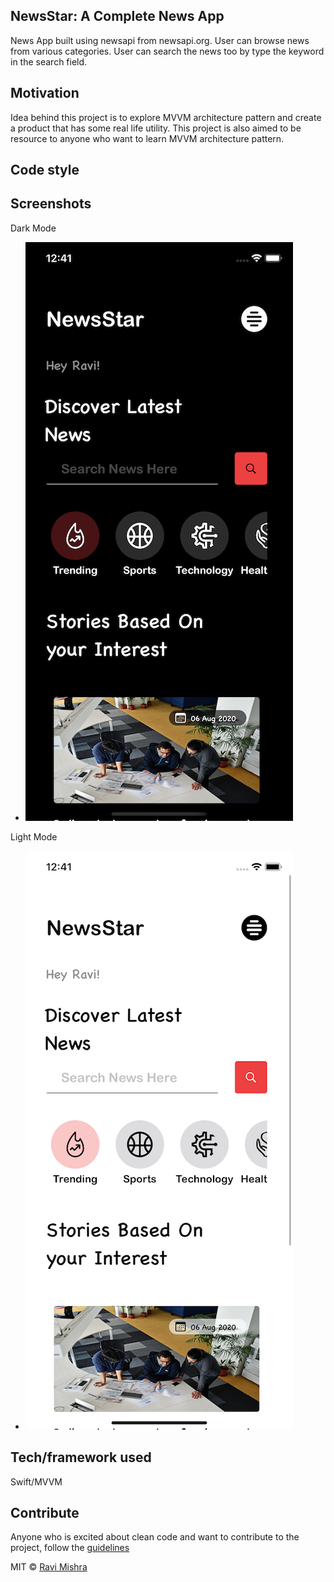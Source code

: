 ## NewsStar: A Complete News App
News App built using newsapi from newsapi.org. User can browse news
from various categories. User can search the news too by type the keyword
in the search field.

## Motivation
Idea behind this project is to explore MVVM architecture pattern and create a product that has some real life utility. This project is also aimed to be resource to anyone who want to learn MVVM architecture pattern.

## Code style

## Screenshots
Dark Mode
- ![NewsStar_ios screenshots](screenshots/img1.png)

Light Mode
- ![NewsStar_ios screenshots](screenshots/img2.png)


## Tech/framework used
Swift/MVVM

## Contribute
Anyone who is excited about clean code and want to contribute to the project, follow the [guidelines](https://github.com/stanmishra/NewsStar_ios)


MIT © [Ravi Mishra]()
